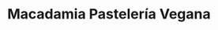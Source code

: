 ---
title: "Macadamia Pastelería Vegana"
url: /san-juan/macadamia-pasteleria-vegana/
shop: pastelería
---